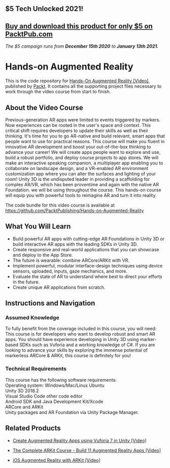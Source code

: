 ## $5 Tech Unlocked 2021!
[Buy and download this product for only $5 on PacktPub.com](https://www.packtpub.com/)
-----
*The $5 campaign         runs from __December 15th 2020__ to __January 13th 2021.__*

# Hands-on Augmented Reality
This is the code repository for [Hands-On Augmented Reality [Video]](https://www.packtpub.com/application-development/hands-augmented-reality-video), published by [Packt](https://www.packtpub.com/?utm_source=github). It contains all the supporting project files necessary to work through the video course from start to finish.
## About the Video Course
Previous-generation AR apps were limited to events triggered by markers. Now experiences can be rooted in the user's space and context. This critical shift requires developers to update their skills as well as their thinking. It's time for you to go AR-native and build relevant, smart apps that people want to use for practical reasons.
This course will make you fluent in innovative AR development and boost your out-of-the-box thinking to advance your career! We will create apps people want to explore and use, build a robust portfolio, and deploy course projects to app stores. We will make an interactive speaking companion, a multiplayer app enabling you to collaborate on landscape design, and a VR-enabled AR environment customization app where you can alter the surfaces and lighting of your room! Unity 3D is the undisputed leader in providing a scaffolding for complex AR/VR, which has been proventime and again with the native AR Foundation. we will be using throughout the course.
This hands-on course will equip you with powerful tools to reimagine AR and turn it into reality.

The code bundle for this video course is available at https://github.com/PacktPublishing/Hands-on-Augmented-Reality

<H2>What You Will Learn</H2>
<DIV class=book-info-will-learn-text>
<UL>
<LI> Build powerful AR apps with cutting-edge AR Foundations in Unity 3D or build interactive AR apps with the leading SDKs in Unity 3D.
<LI> Create responsive and real-world applications that you can showcase and deploy to the App Store.
<LI> The future is wearable: combine ARCore/ARKit with VR. 
<LI> Implement powerful, modular interface-design techniques using device sensors, uploaded, inputs, gaze mechanics, and more.
<LI> Evaluate the state of AR to understand where best to direct your efforts in the future.
<LI> Create unique AR applications from scratch.</UL></DIV>

## Instructions and Navigation
### Assumed Knowledge
To fully benefit from the coverage included in this course, you will need:<br/>
This course is for developers who want to develop robust and smart AR apps. You should have experience developing in Unity 3D using marker-based SDKs such as Vuforia and a working knowledge of C#. If you are looking to advance your skills by exploring the immense potential of markerless ARCore & ARKit, this course is definitely for you!
### Technical Requirements
This course has the following software requirements:<br/>
Operating system: Windows/Mac/Linux Ubuntu <br/>
Unity 3D 2018.2 <br/>
Visual Studio Code other code editor<br/>
Android SDK and Java Development Kit/Xcode <br/>
ARCore  and ARKit <br/>
Unity packages and AR Foundation via Unity Package Manager.<br/>




## Related Products
* [Create Augmented Reality Apps using Vuforia 7 in Unity [Video]](https://india.packtpub.com/in/application-development/create-augmented-reality-apps-using-vuforia-7-unity-video)

* [The Complete ARKit Course - Build 11 Augmented Reality Apps [Video]](https://india.packtpub.com/in/application-development/complete-arkit-course-build-11-augmented-reality-apps-video)

* [iOS Augmented Reality with ARKit [Video]](https://india.packtpub.com/in/web-development/ios-augmented-reality-arkit-video)
